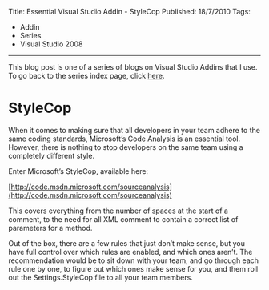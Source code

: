 Title: Essential Visual Studio Addin - StyleCop
Published: 18/7/2010
Tags:
- Addin
- Series
- Visual Studio 2008
---

This blog post is one of a series of blogs on Visual Studio Addins that I use. To go back to the series index page, click [here](http://www.gep13.co.uk/blog/essential-visual-studio-2008-addin-series).   

# StyleCop

When it comes to making sure that all developers in your team adhere to the same coding standards, Microsoft’s Code Analysis is an essential tool. However, there is nothing to stop developers on the same team using a completely different style.

Enter Microsoft’s StyleCop, available here:

[http://code.msdn.microsoft.com/sourceanalysis](http://code.msdn.microsoft.com/sourceanalysis)

This covers everything from the number of spaces at the start of a comment, to the need for all XML comment to contain a correct list of parameters for a method.

Out of the box, there are a few rules that just don’t make sense, but you have full control over which rules are enabled, and which ones aren’t. The recommendation would be to sit down with your team, and go through each rule one by one, to figure out which ones make sense for you, and them roll out the Settings.StyleCop file to all your team members.
